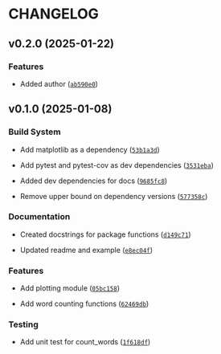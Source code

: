 # CHANGELOG


## v0.2.0 (2025-01-22)

### Features

- Added author
  ([`ab590e0`](https://github.com/jdaduica/pycounts_jd25/commit/ab590e04c30a2b551dac1eb13b3707e723bd1c8c))


## v0.1.0 (2025-01-08)

### Build System

- Add matplotlib as a dependency
  ([`53b1a3d`](https://github.com/jdaduica/pycounts_jd25/commit/53b1a3d7602123ca36a8fc931fc00af1958f0764))

- Add pytest and pytest-cov as dev dependencies
  ([`3531eba`](https://github.com/jdaduica/pycounts_jd25/commit/3531eba293cfc2b828bb547137d283d8cc61c0a0))

- Added dev dependencies for docs
  ([`9685fc8`](https://github.com/jdaduica/pycounts_jd25/commit/9685fc8df22db72e886e94f97c085ad68b01b95a))

- Remove upper bound on dependency versions
  ([`577358c`](https://github.com/jdaduica/pycounts_jd25/commit/577358cd8145adf95de4572255317b8976900536))

### Documentation

- Created docstrings for package functions
  ([`d149c71`](https://github.com/jdaduica/pycounts_jd25/commit/d149c718caf594f012740eea03cefe30de8d42e4))

- Updated readme and example
  ([`e8ec04f`](https://github.com/jdaduica/pycounts_jd25/commit/e8ec04f8289e2f6b10f1727f239b15ff1fa206ed))

### Features

- Add plotting module
  ([`05bc158`](https://github.com/jdaduica/pycounts_jd25/commit/05bc158174a51d207c29562b0460755a4cf2938d))

- Add word counting functions
  ([`62469db`](https://github.com/jdaduica/pycounts_jd25/commit/62469dbe66f5f45144ad2094d19b8ddc28bb98f6))

### Testing

- Add unit test for count_words
  ([`1f618df`](https://github.com/jdaduica/pycounts_jd25/commit/1f618df3e470980fea36c28a3613159e73d6e9a2))
